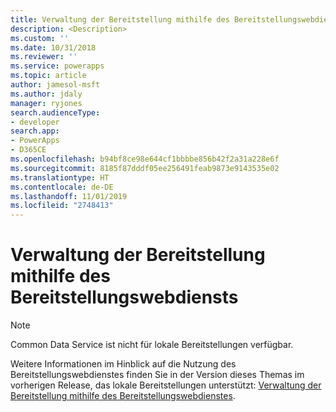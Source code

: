 ```yaml
---
title: Verwaltung der Bereitstellung mithilfe des Bereitstellungswebdiensts (Common Data Service) | Microsoft-Dokumentation
description: <Description>
ms.custom: ''
ms.date: 10/31/2018
ms.reviewer: ''
ms.service: powerapps
ms.topic: article
author: jamesol-msft
ms.author: jdaly
manager: ryjones
search.audienceType:
- developer
search.app:
- PowerApps
- D365CE
ms.openlocfilehash: b94bf8ce98e644cf1bbbbe856b42f2a31a228e6f
ms.sourcegitcommit: 8185f87dddf05ee256491feab9873e9143535e02
ms.translationtype: HT
ms.contentlocale: de-DE
ms.lasthandoff: 11/01/2019
ms.locfileid: "2748413"
---
```

# <a name="administer-the-deployment-using-the-deployment-web-service"></a>Verwaltung der Bereitstellung mithilfe des Bereitstellungswebdiensts

> [!NOTE]
> Common Data Service ist nicht für lokale Bereitstellungen verfügbar.

Weitere Informationen im Hinblick auf die Nutzung des Bereitstellungswebdienstes finden Sie in der Version dieses Themas im vorherigen Release, das lokale Bereitstellungen unterstützt: [Verwaltung der Bereitstellung mithilfe des Bereitstellungswebdienstes](https://msdn.microsoft.com/library/gg327886.aspx).